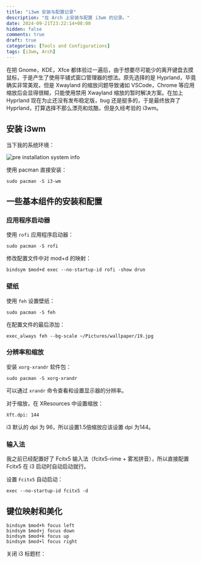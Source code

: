 ```yaml
---
title: "i3wm 安装与配置记录"
description: "在 Arch 上安装与配置 i3wm 的记录。"
date: 2024-09-21T23:22:14+08:00
hidden: false
comments: true
draft: true
categories: [Tools and Configurations]
tags: [i3wm, Arch]
---
```


在把 Gnome，KDE，Xfce 都体验过一遍后，由于想要尽可能少的离开键盘去摸鼠标，于是产生了使用平铺式窗口管理器的想法。原先选择的是 Hyprland，毕竟确实非常美观，但是 Xwayland 的缩放问题导致诸如 VSCode，Chrome 等应用缩放后会显得很糊，只能使用禁用 Xwayland 缩放的暂时解决方案。在加上 Hyprland 现在为止还没有发布稳定版，bug 还是挺多的，于是最终放弃了 Hyprland，打算选择不那么漂亮和炫酷，但是久经考验的 i3wm。

## 安装 i3wm

当下我的系统环境：

![pre installation system info](pre-system-info.png)

使用 pacman 直接安装：

```terminal
sudo pacman -S i3-wm
```

## 一些基本组件的安装和配置

### 应用程序启动器

使用 `rofi` 应用程序启动器：

```terminal
sudo pacman -S rofi
```

修改配置文件中对 mod+d 的映射：

```terminal
bindsym $mod+d exec --no-startup-id rofi -show drun
```

### 壁纸

使用 `feh` 设置壁纸：

```terminal
sudo pacman -S feh
```

在配置文件的最后添加：

```config
exec_always feh --bg-scale ~/Pictures/wallpaper/19.jpg
```

### 分辨率和缩放

安装 `xorg-xrandr` 软件包：

```terminal
sudo pacman -S xorg-xrandr
```

可以通过 `xrandr` 命令查看和设置显示器的分辨率。

对于缩放，在 XResources 中设置缩放：

```terminal
Xft.dpi: 144
```

i3 默认的 dpi 为 96，所以设置1.5倍缩放应该设置 dpi 为144。

### 输入法

我之前已经配置好了 Fcitx5 输入法（fcitx5-rime + 雾凇拼音），所以直接配置 Fcitx5 在 i3 启动时自动启动就行。

设置 `Fcitx5` 自动启动：

```config
exec --no-startup-id fcitx5 -d
```

## 键位映射和美化

```config
bindsym $mod+h focus left
bindsym $mod+j focus down
bindsym $mod+k focus up
bindsym $mod+l focus right
```

关闭 i3 标题栏：


